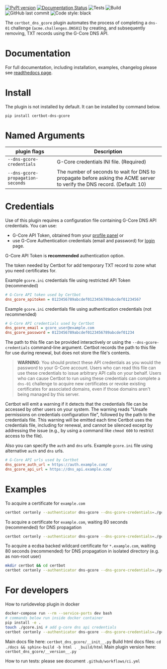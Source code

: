 [![PyPI version](https://badge.fury.io/py/certbot-dns-gcore.svg)](https://badge.fury.io/py/certbot-dns-gcore)
[![Documentation Status](https://readthedocs.org/projects/gcore-dns-certbot-plugin/badge/?version=latest)](https://gcore-dns-certbot-plugin.readthedocs.io/en/latest/)
![Tests](https://github.com/G-Core/gcore-dns-certbot-plugin/actions/workflows/ci.yml/badge.svg)
![Build](https://github.com/G-Core/gcore-dns-certbot-plugin/actions/workflows/build.yml/badge.svg)
![GitHub last commit](https://img.shields.io/github/last-commit/G-Core/gcore-dns-certbot-plugin)
![Code style: black](https://img.shields.io/github/license/G-Core/gcore-dns-certbot-plugin)

The `certbot_dns_gcore` plugin automates the process of
completing a `dns-01` challenge (`acme.challenges.DNS01`) by
creating, and subsequently removing, TXT records using the G-Core DNS
API.

Documentation
===============
For full documentation, including installation, examples, changelog please see [readthedocs page](https://gcore-dns-certbot-plugin.readthedocs.io/en/latest/).

Install
===============

The plugin is not installed by default. It can be installed by command
below.

``` {.bash}
pip install certbot-dns-gcore
```

Named Arguments
===============

| plugin flags | Description |
| ----------- | ----------- |
| `--dns-gcore-credentials` | G-Core credentials INI file. (Required) |
| `--dns-gcore-propagation-seconds` | The number of seconds to wait for DNS to propagate before asking the ACME server to verify the DNS record. (Default: 10) |


Credentials
===========

Use of this plugin requires a configuration file containing G-Core DNS
API credentials. You can use:
* G-Core API Token, obtained from your [profile panel](https://accounts.gcorelabs.com/profile/api-tokens) 
or
* use G-Core Authentication credentials (email and password) for [login](https://auth.gcorelabs.com/login/signin) page.

G-Core API Token is **recommended** authentication option.

The token needed by Certbot for add temporary TXT record to zone what
you need certificates for.

Example `gcore.ini` credentials file using restricted API Token (recommended)
```ini
# G-Core API token used by Certbot
dns_gcore_apitoken = 0123456789abcdef0123456789abcdef01234567
```
Example `gcore.ini` credentials file using authentication credentials (not recommended)
```ini
# G-Core API credentials used by Certbot
dns_gcore_email = gcore_user@example.com
dns_gcore_password = 0123456789abcdef0123456789abcdef01234
```

The path to this file can be provided interactively or using the
`--dns-gcore-credentials` command-line argument. Certbot records the
path to this file for use during renewal, but does not store the file\'s
contents.

> **WARNING**:
You should protect these API credentials as you would the password to
your G-Core account. Users who can read this file can use these
credentials to issue arbitrary API calls on your behalf. Users who can
cause Certbot to run using these credentials can complete a `dns-01`
challenge to acquire new certificates or revoke existing certificates
for associated domains, even if those domains aren\'t being managed by
this server.

Certbot will emit a warning if it detects that the credentials file can
be accessed by other users on your system. The warning reads \"Unsafe
permissions on credentials configuration file\", followed by the path to
the credentials file. This warning will be emitted each time Certbot
uses the credentials file, including for renewal, and cannot be silenced
except by addressing the issue (e.g., by using a command like
`chmod 600` to restrict access to the file).

Also you can specify the `auth` and `dns` urls.
Example `gcore.ini` file using alternative `auth` and `dns` urls.
```ini
# G-Core API urls used by Certbot
dns_gcore_auth_url = https://auth.example.com/
dns_gcore_api_url = https://dns_api.example.com/
```

Examples
========

To acquire a certificate for ``example.com``
```bash
certbot certonly --authenticator dns-gcore --dns-gcore-credentials=./gcore.ini -d 'example.com'
```

To acquire a certificate for ``example.com``, waiting 80 seconds (recommended) for DNS propagation
```bash
certbot certonly --authenticator dns-gcore --dns-gcore-credentials=./gcore.ini --dns-gcore-propagation-seconds=80 -d 'example.com'
```

To acquire a ecdsa backed wildcard certificate for ``*.example.com``, waiting 80 seconds (recommended) for DNS propagation in isolated directory (e.g. as non-root user)
```bash
mkdir certbot && cd certbot
certbot certonly --authenticator dns-gcore --dns-gcore-credentials=./gcore.ini --dns-gcore-propagation-seconds=80 -d '*.example.com' --key-type ecdsa --logs-dir=. --config-dir=. --work-dir=.
```

For developers
========

How to run\develop plugin in docker
```bash
docker-compose run --rm --service-ports dev bash
# commands below run inside docker container
pip install -e .
touch ./gcore.ini # add g-core dns api credentials
certbot certonly --authenticator dns-gcore --dns-gcore-credentials=./gcore.ini -d 'example.com'
```

Main docs file here: `certbot_dns_gcore/__init__.py`
Build html docs files: `cd ./docs && sphinx-build -b html . _build/html`
Main plugin version here: `certbot_dns_gcore/__version__.py`

How to run tests:
please see document `.github/workflows/ci.yml`
